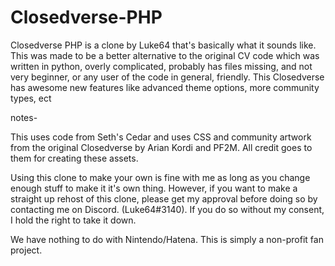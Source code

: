 # Closedverse-PHP
Closedverse PHP is a clone by Luke64 that's basically what it sounds like.
This was made to be a better alternative to the original CV code which
was written in python, overly complicated, probably has files missing,
and not very beginner, or any user of the code in general, friendly. This
Closedverse has awesome new features like advanced theme options, more
community types, ect

notes-

This uses code from Seth's Cedar and uses CSS and community
artwork from the original Closedverse by Arian Kordi and PF2M. All credit
goes to them for creating these assets. 


Using this clone to make your own is fine with me as long as you change
enough stuff to make it it's own thing. However, if you want to make a
straight up rehost of this clone, please get my approval before doing so
by contacting me on Discord. (Luke64#3140). If you do so without my 
consent, I hold the right to take it down.


We have nothing to do with Nintendo/Hatena. This is simply a non-profit 
fan project.

